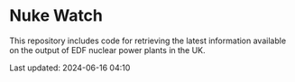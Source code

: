 # Nuke Watch

This repository includes code for retrieving the latest information available on the output of EDF nuclear power plants in the UK.

Last updated: 2024-06-16 04:10